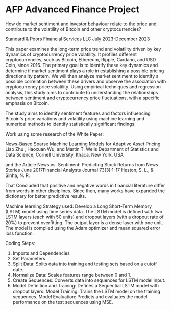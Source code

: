 # AFP Advanced Finance Project

How do market sentiment and investor behaviour relate to the price and contribute to the volatility of Bitcoin and other cryptocurrencies?



Standard & Poors Financial Services LLC 
July 2023-December 2023

This paper examines the long-term price trend and volatility driven by key dynamics of cryptocurrency price volatility. It profiles different cryptocurrencies, such as Bitcoin, Ethereum, Ripple, Cardano, and USD Coin, since 2016. The primary goal is to identify these key dynamics and determine if market sentiment plays a role in establishing a possible pricing directionality pattern. We will then analyze market sentiment to identify a possible correlation between these drivers and observe the association with cryptocurrency price volatility. Using empirical techniques and regression analysis, this study aims to contribute to understanding the relationships between sentiment and cryptocurrency price fluctuations, with a specific emphasis on Bitcoin.


The study aims to identify sentiment features and factors influencing Bitcoin's price variations and volatility using machine learning and numerical methods to identify statistically significant findings.

Work using some research of the White Paper:

News-Based Sparse Machine Learning Models for Adaptive Asset Pricing
Liao Zhu , Haoxuan Wu, and Martin T. Wells
Department of Statistics and Data Science, Cornell University, Ithaca, New York, USA

and the Article
News vs. Sentiment: Predicting Stock Returns from News Stories
June 2017Financial Analysts Journal 73(3):1-17
Heston, S. L., & Sinha, N. R.

That Concluded that positive and negative words in financial literature differ from words in other disciplines. Since then, many works have expanded the dictionary for better predictive results.


Machine learning Strategy used:
Develop a Long Short-Term Memory (LSTM) model using time series data. The LSTM model is defined with two LSTM layers (each with 50 units) and dropout layers (with a dropout rate of 20%) to prevent overfitting. The output layer is a dense layer with one unit. The model is compiled using the Adam optimizer and mean squared error loss function.

Coding Steps:

1. Imports and Dependencies
2. Set Parameters
3. Split Data: Splits data into training and testing sets based on a cutoff date.
4. Normalize Data: Scales features range between 0 and 1.
5. Create Sequences: Converts data into sequences for LSTM model input.
6. Model Definition and Training: Defines a Sequential LSTM model with dropout layers.
Model Training: Trains the LSTM model on the training sequences.
Model Evaluation: Predicts and evaluates the model performance on the test sequences using MSE.






